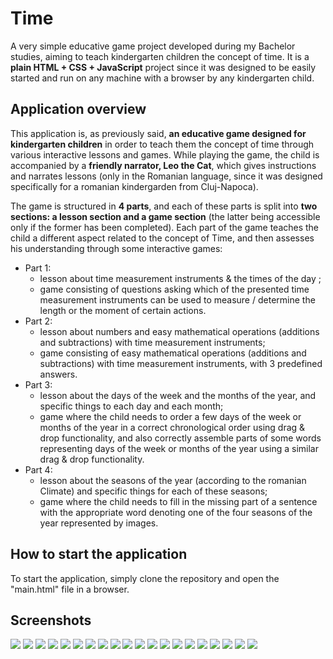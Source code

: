 # Time
A very simple educative game project developed during my Bachelor studies, aiming to teach kindergarten children the concept of time. It is a **plain HTML + CSS + JavaScript** project since it was designed to be easily started and run on any machine with a browser by any kindergarten child.

## Application overview
This application is, as previously said, **an educative game designed for kindergarten children** in order to teach them the concept of time through various interactive lessons and games. While playing the game, the child is accompanied by a **friendly narrator, Leo the Cat**, which gives instructions and narrates lessons (only in the Romanian language, since it was designed specifically for a romanian kindergarden from Cluj-Napoca).

The game is structured in **4 parts**, and each of these parts is split into **two sections: a lesson section and a game section** (the latter being accessible only if the former has been completed). Each part of the game teaches the child a different aspect related to the concept of Time, and then assesses his understanding through some interactive games:
* Part 1:
  - lesson about time measurement instruments & the times of the day ;
  - game consisting of questions asking which of the presented time measurement instruments can be used to measure / determine the length or the moment of certain actions.
* Part 2:
  - lesson about numbers and easy mathematical operations (additions and subtractions) with time measurement instruments;
  - game consisting of easy mathematical operations (additions and subtractions) with time measurement instruments, with 3 predefined answers.
* Part 3:
  - lesson about the days of the week and the months of the year, and specific things to each day and each month;
  - game where the child needs to order a few days of the week or months of the year in a correct chronological order using drag & drop functionality, and also correctly assemble parts of some words representing days of the week or months of the year using a similar drag & drop functionality.
* Part 4:
  - lesson about the seasons of the year (according to the romanian Climate) and specific things for each of these seasons;
  - game where the child needs to fill in the missing part of a sentence with the appropriate word denoting one of the four seasons of the year represented by images.

## How to start the application
To start the application, simply clone the repository and open the "main.html" file in a browser.

## Screenshots

<img src="screenshots/ss1.png"/>
<img src="screenshots/ss2.png"/>
<img src="screenshots/ss3.png"/>
<img src="screenshots/ss4.png"/>
<img src="screenshots/ss5.png"/>
<img src="screenshots/ss6.png"/>
<img src="screenshots/ss7.png"/>
<img src="screenshots/ss8.png"/>
<img src="screenshots/ss9.png"/>
<img src="screenshots/ss10.png"/>
<img src="screenshots/ss11.png"/>
<img src="screenshots/ss12.png"/>
<img src="screenshots/ss13.png"/>
<img src="screenshots/ss14.png"/>
<img src="screenshots/ss15.png"/>
<img src="screenshots/ss16.png"/>
<img src="screenshots/ss17.png"/>
<img src="screenshots/ss18.png"/>
<img src="screenshots/ss19.png"/>
<img src="screenshots/ss20.png"/>
